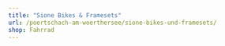 ```yaml
---
title: "Sione Bikes & Framesets"
url: /poertschach-am-woerthersee/sione-bikes-und-framesets/
shop: Fahrrad
---
```

